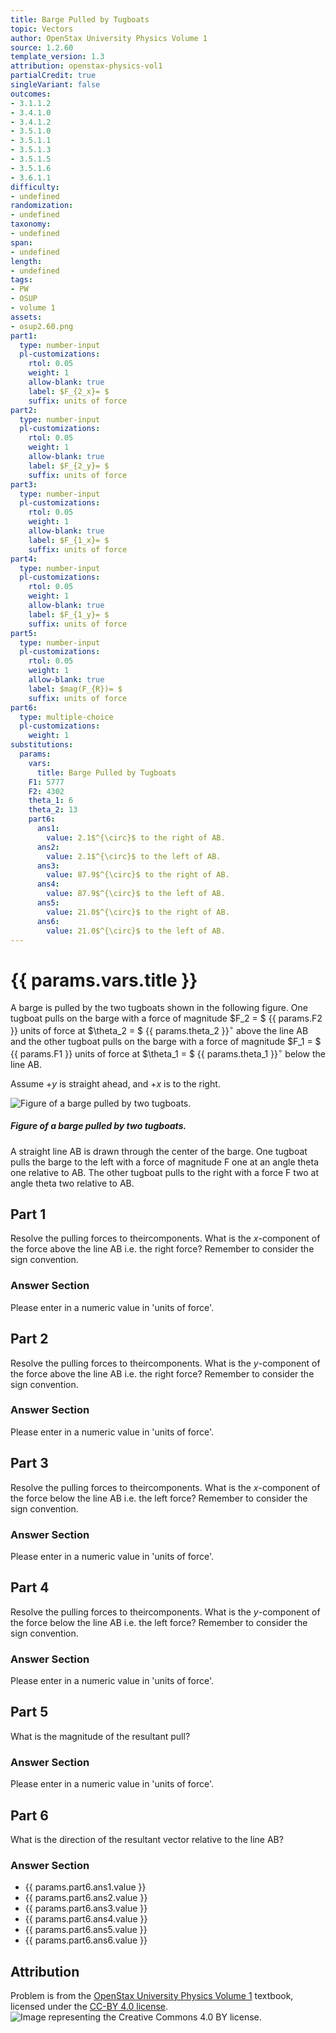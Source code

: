 ```yaml
---
title: Barge Pulled by Tugboats
topic: Vectors
author: OpenStax University Physics Volume 1
source: 1.2.60
template_version: 1.3
attribution: openstax-physics-vol1
partialCredit: true
singleVariant: false
outcomes:
- 3.1.1.2
- 3.4.1.0
- 3.4.1.2
- 3.5.1.0
- 3.5.1.1
- 3.5.1.3
- 3.5.1.5
- 3.5.1.6
- 3.6.1.1
difficulty:
- undefined
randomization:
- undefined
taxonomy:
- undefined
span:
- undefined
length:
- undefined
tags:
- PW
- OSUP
- volume 1
assets:
- osup2.60.png
part1:
  type: number-input
  pl-customizations:
    rtol: 0.05
    weight: 1
    allow-blank: true
    label: $F_{2_x}= $
    suffix: units of force
part2:
  type: number-input
  pl-customizations:
    rtol: 0.05
    weight: 1
    allow-blank: true
    label: $F_{2_y}= $
    suffix: units of force
part3:
  type: number-input
  pl-customizations:
    rtol: 0.05
    weight: 1
    allow-blank: true
    label: $F_{1_x}= $
    suffix: units of force
part4:
  type: number-input
  pl-customizations:
    rtol: 0.05
    weight: 1
    allow-blank: true
    label: $F_{1_y}= $
    suffix: units of force
part5:
  type: number-input
  pl-customizations:
    rtol: 0.05
    weight: 1
    allow-blank: true
    label: $mag(F_{R})= $
    suffix: units of force
part6:
  type: multiple-choice
  pl-customizations:
    weight: 1
substitutions:
  params:
    vars:
      title: Barge Pulled by Tugboats
    F1: 5777
    F2: 4302
    theta_1: 6
    theta_2: 13
    part6:
      ans1:
        value: 2.1$^{\circ}$ to the right of AB.
      ans2:
        value: 2.1$^{\circ}$ to the left of AB.
      ans3:
        value: 87.9$^{\circ}$ to the right of AB.
      ans4:
        value: 87.9$^{\circ}$ to the left of AB.
      ans5:
        value: 21.0$^{\circ}$ to the right of AB.
      ans6:
        value: 21.0$^{\circ}$ to the left of AB.
---
```

# {{ params.vars.title }}
A barge is pulled by the two tugboats shown in the following figure.
One tugboat pulls on the barge with a force of magnitude $F_2 = $ {{ params.F2 }} units of force at $\theta_2 = $ {{ params.theta_2 }}$^{\circ}$ above the line AB and the other tugboat pulls on the barge with a force of magnitude $F_1 = $ {{ params.F1 }} units of force at $\theta_1 = $ {{ params.theta_1 }}$^{\circ}$ below the line AB.

Assume $+y$ is straight ahead, and $+x$ is to the right.

<img longdesc="Barge Pulled by Tugboats.md#desc" alt="Figure of a barge pulled by two tugboats." src="osup2.60.png">

<div id="desc">
<h5>Figure of a barge pulled by two tugboats.</h5>
A straight line AB is drawn through the center of the barge. One tugboat pulls the barge to the left with a force of magnitude F one at an angle theta one relative to AB. The other tugboat pulls to the right with a force F two at angle theta two relative to AB.
</div>

## Part 1

Resolve the pulling forces to theircomponents.
What is the $x$-component of the force above the line AB i.e. the right force?
Remember to consider the sign convention.

### Answer Section

Please enter in a numeric value in 'units of force'.

## Part 2

Resolve the pulling forces to theircomponents.
What is the $y$-component of the force above the line AB i.e. the right force?
Remember to consider the sign convention.

### Answer Section

Please enter in a numeric value in 'units of force'.

## Part 3

Resolve the pulling forces to theircomponents.
What is the $x$-component of the force below the line AB i.e. the left force?
Remember to consider the sign convention.

### Answer Section

Please enter in a numeric value in 'units of force'.

## Part 4

Resolve the pulling forces to theircomponents.
What is the $y$-component of the force below the line AB i.e. the left force?
Remember to consider the sign convention.

### Answer Section

Please enter in a numeric value in 'units of force'.

## Part 5

What is the magnitude of the resultant pull?

### Answer Section

Please enter in a numeric value in 'units of force'.

## Part 6

What is the direction of the resultant vector relative to the line AB?

### Answer Section

- {{ params.part6.ans1.value }}
- {{ params.part6.ans2.value }}
- {{ params.part6.ans3.value }}
- {{ params.part6.ans4.value }}
- {{ params.part6.ans5.value }}
- {{ params.part6.ans6.value }}

## Attribution

Problem is from the [OpenStax University Physics Volume 1](https://openstax.org/details/books/university-physics-volume-1) textbook, licensed under the [CC-BY 4.0 license](https://creativecommons.org/licenses/by/4.0/).<br>![Image representing the Creative Commons 4.0 BY license.](https://raw.githubusercontent.com/firasm/bits/master/by.png)